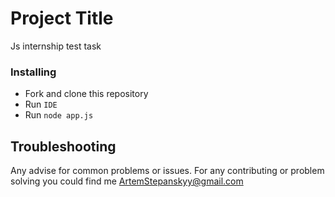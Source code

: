 # Project Title
Js internship test task
### Installing
* Fork and clone this repository
* Run `IDE`
* Run `node app.js`

## Troubleshooting

Any advise for common problems or issues.
For any contributing or problem solving you could find me [ArtemStepanskyy@gmail.com]()
